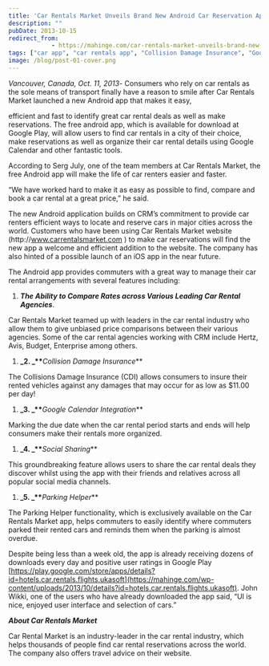 ```yaml
---
title: 'Car Rentals Market Unveils Brand New Android Car Reservation App'
description: ""
pubDate: 2013-10-15
redirect_from:
            - https://mahinge.com/car-rentals-market-unveils-brand-new-android-car-reservation-app/
tags: ["car app", "car rentals app", "Collision Damage Insurance", "Google Calendar Integration", "Parking Helper", "Social Sharing", "Affiliate Marketing"]
image: /blog/post-01-cover.png
---
```

_Vancouver, Canada, Oct. 11, 2013_- Consumers who rely on car rentals as the sole means of transport finally have a reason to smile after Car Rentals Market launched a new Android app that makes it easy,

<!--more-->

efficient and fast to identify great car rental deals as well as make reservations. The free android app, which is available for download at Google Play, will allow users to find car rentals in a city of their choice, make reservations as well as organize their car rental details using Google Calendar and other fantastic tools.

According to Serg July, one of the team members at Car Rentals Market, the free Android app will make the life of car renters easier and faster.

“We have worked hard to make it as easy as possible to find, compare and book a car rental at a great price,” he said.

The new Android application builds on CRM’s commitment to provide car renters efficient ways to locate and reserve cars in major cities across the world. Customers who have been using Car Rentals Market website (http&#x3A;//www.carrentalsmarket.com ) to make car reservations will find the new app a welcome and efficient addition to the website. The company has also hinted of a possible launch of an iOS app in the near future.

The Android app provides commuters with a great way to manage their car rental arrangements with several features including:

1.  **_The Ability to Compare Rates across Various Leading Car Rental Agencies_**.

Car Rentals Market teamed up with leaders in the car rental industry who allow them to give unbiased price comparisons between their various agencies. Some of the car rental agencies working with CRM include Hertz, Avis, Budget, Enterprise among others.

1.  **_2. _\*\***_Collision Damage Insurance_\*\*

The Collisions Damage Insurance (CDI) allows consumers to insure their rented vehicles against any damages that may occur for as low as \$11.00 per day!

1.  **_3. _\*\***_Google Calendar Integration_\*\*

Marking the due date when the car rental period starts and ends will help consumers make their rentals more organized.

1.  **_4. _\*\***_Social Sharing_\*\*

This groundbreaking feature allows users to share the car rental deals they discover whilst using the app with their friends and relatives across all popular social media channels.

1.  **_5. _\*\***_Parking Helper_\*\*

The Parking Helper functionality, which is exclusively available on the Car Rentals Market app, helps commuters to easily identify where commuters parked their rented cars and reminds them when the parking is almost overdue.

Despite being less than a week old, the app is already receiving dozens of downloads every day and positive user ratings in Google Play [https://play.google.com/store/apps/details?id=hotels.car.rentals.flights.ukasoft](https://mahinge.com/wp-content/uploads/2013/10/details?id=hotels.car.rentals.flights.ukasoft). John Wikki, one of the users who have already downloaded the app said, “UI is nice, enjoyed user interface and selection of cars.”

**_About Car Rentals Market_**

Car Rental Market is an industry-leader in the car rental industry, which helps thousands of people find car rental reservations across the world. The company also offers travel advice on their website.

